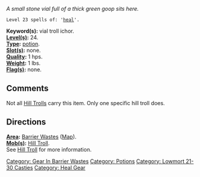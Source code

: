 *A small stone vial full of a thick green goop sits here.*

`Level 23 spells of: '`[`heal`](Heal "wikilink")`'.`

**Keyword(s):** vial troll ichor.  
**[Level(s)](Object_Level "wikilink"):** 24.  
**[Type](:Category:_Object_Types "wikilink"):**
[potion](:Category:_Potions "wikilink").  
**[Slot(s)](Object_Slots "wikilink"):** none.  
**[Quality](Object_Quality "wikilink"):** 1 hps.  
**[Weight](Object_Weight "wikilink"):** 1 lbs.  
**[Flag(s)](:Category:_Object_Flags "wikilink"):** none.  

## Comments

Not all [Hill Trolls](Hill_Troll "wikilink") carry this item. Only one
specific hill troll does.

## Directions

**[Area](:Category:_Areas "wikilink"):** [Barrier
Wastes](:Category:_Barrier_Wastes "wikilink")
([Map](Barrier_Wastes_Map "wikilink")).  
**[Mob(s)](:Category:_Mobs "wikilink"):** [Hill
Troll](Hill_Troll "wikilink").  
See [Hill Troll](Hill_Troll "wikilink") for more information.  

[Category: Gear In Barrier
Wastes](Category:_Gear_In_Barrier_Wastes "wikilink") [Category:
Potions](Category:_Potions "wikilink") [Category: Lowmort 21-30
Casties](Category:_Lowmort_21-30_Casties "wikilink") [Category: Heal
Gear](Category:_Heal_Gear "wikilink")
